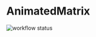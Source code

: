 # AnimatedMatrix

![workflow status](https://github.com/hsiboy/AnimatedMatrix/actions/workflows/arduino.yml/badge.svg)

